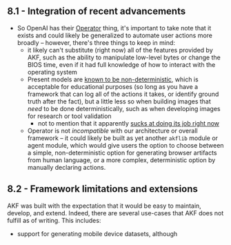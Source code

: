

## 8.1 - Integration of recent advancements

- So OpenAI has their [Operator](https://openai.com/index/introducing-operator/) thing, it's important to take note that it exists and could likely be generalized to automate user actions more broadly – however, there's three things to keep in mind:
	- it likely can't substitute (right now) all of the features provided by AKF, such as the ability to manipulate low-level bytes or change the BIOS time, even if it had full knowledge of how to interact with the operating system 
	- Present models are [known to be non-deterministic](https://152334h.github.io/blog/non-determinism-in-gpt-4/), which is acceptable for educational purposes (so long as you have a framework that can log all of the actions it takes, or identify ground truth after the fact), but a little less so when building images that *need* to be done deterministically, such as when developing images for research or tool validation 
		- not to mention that it apparently [sucks at doing its job right now](https://www.reddit.com/r/ChatGPTPro/comments/1i8jln3/i_am_among_the_first_people_to_gain_access_to/)
	- Operator is not *incompatible* with our architecture or overall framework – it could likely be built as yet another `akflib` module or agent module, which would give users the option to choose between a simple, non-deterministic option for generating browser artifacts from human language, or a more complex, deterministic option by manually declaring actions.

## 8.2 - Framework limitations and extensions

AKF was built with the expectation that it would be easy to maintain, develop, and extend. Indeed, there are several use-cases that AKF does not fulfill as of writing. This includes:
- support for generating mobile device datasets, although 